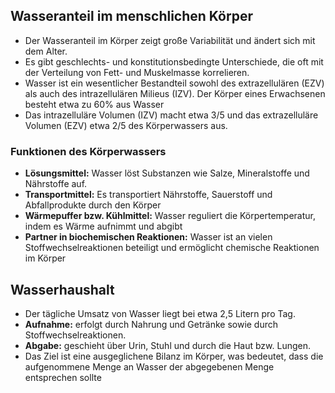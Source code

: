 ## Wasseranteil im menschlichen Körper
- Der Wasseranteil im Körper zeigt große Variabilität und ändert sich mit dem Alter.
- Es gibt geschlechts- und konstitutionsbedingte Unterschiede, die oft mit der Verteilung von Fett- und Muskelmasse korrelieren.
- Wasser ist ein wesentlicher Bestandteil sowohl des extrazellulären (EZV) als auch des intrazellulären Milieus (IZV). Der Körper eines Erwachsenen besteht etwa zu 60% aus Wasser
- Das intrazelluläre Volumen (IZV) macht etwa 3/5 und das extrazelluläre Volumen (EZV) etwa 2/5 des Körperwassers aus.
### Funktionen des Körperwassers
- **Lösungsmittel:** Wasser löst Substanzen wie Salze, Mineralstoffe und Nährstoffe auf.
- **Transportmittel:** Es transportiert Nährstoffe, Sauerstoff und Abfallprodukte durch den Körper
- **Wärmepuffer bzw. Kühlmittel:** Wasser reguliert die Körpertemperatur, indem es Wärme aufnimmt und abgibt
- **Partner in biochemischen Reaktionen:** Wasser ist an vielen Stoffwechselreaktionen beteiligt und ermöglicht chemische Reaktionen im Körper
## Wasserhaushalt
- Der tägliche Umsatz von Wasser liegt bei etwa 2,5 Litern pro Tag.
- **Aufnahme:** erfolgt durch Nahrung und Getränke sowie durch Stoffwechselreaktionen.
- **Abgabe:** geschieht über Urin, Stuhl und durch die Haut bzw. Lungen.
- Das Ziel ist eine ausgeglichene Bilanz im Körper, was bedeutet, dass die aufgenommene Menge an Wasser der abgegebenen Menge entsprechen sollte